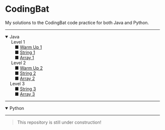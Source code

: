 # CodingBat
My solutions to the CodingBat code practice for both Java and Python.

****
<details open>
  <summary>Java</summary>
      &nbsp;&nbsp;&nbsp;&nbsp; Level 1
        <br>
            &nbsp;&nbsp;&nbsp;&nbsp;&nbsp;&nbsp;&nbsp;&nbsp;■ <a href="https://github.com/Iqrahaq/CodingBat/tree/master/Java/WarmUp1">
            Warm Up 1</a>
            <br>
            &nbsp;&nbsp;&nbsp;&nbsp;&nbsp;&nbsp;&nbsp;&nbsp;■ <a href="https://github.com/Iqrahaq/CodingBat/tree/master/Java/String1">
            String 1</a>
            <br>
            &nbsp;&nbsp;&nbsp;&nbsp&nbsp;&nbsp;&nbsp;&nbsp;■ <a href="https://github.com/Iqrahaq/CodingBat/tree/master/Java/Array1">
            Array 1</a>
        <br>
        &nbsp;&nbsp;&nbsp;&nbsp; Level 2
        <br>
            &nbsp;&nbsp;&nbsp;&nbsp;&nbsp;&nbsp;&nbsp;&nbsp;■ <a href="https://github.com/Iqrahaq/CodingBat/tree/master/Java/WarmUp2">
            Warm Up 2</a>
            <br>
            &nbsp;&nbsp;&nbsp;&nbsp;&nbsp;&nbsp;&nbsp;&nbsp;■ <a href="https://github.com/Iqrahaq/CodingBat/tree/master/Java/String2">
            String 2</a>
            <br>
            &nbsp;&nbsp;&nbsp;&nbsp;&nbsp;&nbsp;&nbsp;&nbsp;■ <a href="https://github.com/Iqrahaq/CodingBat/tree/master/Java/Array2">
            Array 2</a>
        <br>
        &nbsp;&nbsp;&nbsp;&nbsp;Level 3
        <br>
            &nbsp;&nbsp;&nbsp;&nbsp;&nbsp;&nbsp;&nbsp;&nbsp;■ <a href="https://github.com/Iqrahaq/CodingBat/tree/master/Java/String3">
            String 3</a>
            <br>
            &nbsp;&nbsp;&nbsp;&nbsp;&nbsp;&nbsp;&nbsp;&nbsp;■ <a href="https://github.com/Iqrahaq/CodingBat/tree/master/Java/Array3">
            Array 3</a>
        <br>
</details>

****

<details open>
  <summary>Python</summary>
</details>

****

> This repository is still under construction!
